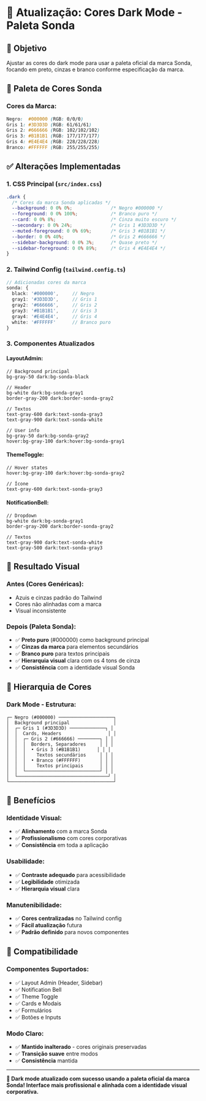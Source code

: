 # 🎨 Atualização: Cores Dark Mode - Paleta Sonda

## 🎯 **Objetivo**
Ajustar as cores do dark mode para usar a paleta oficial da marca Sonda, focando em preto, cinzas e branco conforme especificação da marca.

## 🎨 **Paleta de Cores Sonda**

### **Cores da Marca:**
```css
Negro:  #000000 (RGB: 0/0/0)
Gris 1: #3D3D3D (RGB: 61/61/61)
Gris 2: #666666 (RGB: 102/102/102)
Gris 3: #B1B1B1 (RGB: 177/177/177)
Gris 4: #E4E4E4 (RGB: 228/228/228)
Branco: #FFFFFF (RGB: 255/255/255)
```

## ✅ **Alterações Implementadas**

### **1. CSS Principal (`src/index.css`)**
```css
.dark {
  /* Cores da marca Sonda aplicadas */
  --background: 0 0% 0%;              /* Negro #000000 */
  --foreground: 0 0% 100%;            /* Branco puro */
  --card: 0 0% 8%;                    /* Cinza muito escuro */
  --secondary: 0 0% 24%;              /* Gris 1 #3D3D3D */
  --muted-foreground: 0 0% 69%;       /* Gris 3 #B1B1B1 */
  --border: 0 0% 40%;                 /* Gris 2 #666666 */
  --sidebar-background: 0 0% 3%;      /* Quase preto */
  --sidebar-foreground: 0 0% 89%;     /* Gris 4 #E4E4E4 */
}
```

### **2. Tailwind Config (`tailwind.config.ts`)**
```typescript
// Adicionadas cores da marca
sonda: {
  black: '#000000',     // Negro
  gray1: '#3D3D3D',     // Gris 1
  gray2: '#666666',     // Gris 2  
  gray3: '#B1B1B1',     // Gris 3
  gray4: '#E4E4E4',     // Gris 4
  white: '#FFFFFF'      // Branco puro
}
```

### **3. Componentes Atualizados**

#### **LayoutAdmin:**
```tsx
// Background principal
bg-gray-50 dark:bg-sonda-black

// Header
bg-white dark:bg-sonda-gray1
border-gray-200 dark:border-sonda-gray2

// Textos
text-gray-600 dark:text-sonda-gray3
text-gray-900 dark:text-sonda-white

// User info
bg-gray-50 dark:bg-sonda-gray2
hover:bg-gray-100 dark:hover:bg-sonda-gray1
```

#### **ThemeToggle:**
```tsx
// Hover states
hover:bg-gray-100 dark:hover:bg-sonda-gray2

// Ícone
text-gray-600 dark:text-sonda-gray3
```

#### **NotificationBell:**
```tsx
// Dropdown
bg-white dark:bg-sonda-gray1
border-gray-200 dark:border-sonda-gray2

// Textos
text-gray-900 dark:text-sonda-white
text-gray-500 dark:text-sonda-gray3
```

## 🎨 **Resultado Visual**

### **Antes (Cores Genéricas):**
- Azuis e cinzas padrão do Tailwind
- Cores não alinhadas com a marca
- Visual inconsistente

### **Depois (Paleta Sonda):**
- ✅ **Preto puro** (#000000) como background principal
- ✅ **Cinzas da marca** para elementos secundários
- ✅ **Branco puro** para textos principais
- ✅ **Hierarquia visual** clara com os 4 tons de cinza
- ✅ **Consistência** com a identidade visual Sonda

## 🌈 **Hierarquia de Cores**

### **Dark Mode - Estrutura:**
```
┌─ Negro (#000000) ────────────────────┐
│  Background principal                │
│  ┌─ Gris 1 (#3D3D3D) ─────────────┐ │
│  │  Cards, Headers                 │ │
│  │  ┌─ Gris 2 (#666666) ────────┐ │ │
│  │  │  Borders, Separadores     │ │ │
│  │  │  • Gris 3 (#B1B1B1)      │ │ │
│  │  │    Textos secundários     │ │ │
│  │  │  • Branco (#FFFFFF)       │ │ │
│  │  │    Textos principais      │ │ │
│  │  └───────────────────────────┘ │ │
│  └─────────────────────────────────┘ │
└──────────────────────────────────────┘
```

## 🚀 **Benefícios**

### **Identidade Visual:**
- ✅ **Alinhamento** com a marca Sonda
- ✅ **Profissionalismo** com cores corporativas
- ✅ **Consistência** em toda a aplicação

### **Usabilidade:**
- ✅ **Contraste adequado** para acessibilidade
- ✅ **Legibilidade** otimizada
- ✅ **Hierarquia visual** clara

### **Manutenibilidade:**
- ✅ **Cores centralizadas** no Tailwind config
- ✅ **Fácil atualização** futura
- ✅ **Padrão definido** para novos componentes

## 📱 **Compatibilidade**

### **Componentes Suportados:**
- ✅ Layout Admin (Header, Sidebar)
- ✅ Notification Bell
- ✅ Theme Toggle
- ✅ Cards e Modais
- ✅ Formulários
- ✅ Botões e Inputs

### **Modo Claro:**
- ✅ **Mantido inalterado** - cores originais preservadas
- ✅ **Transição suave** entre modos
- ✅ **Consistência** mantida

---

**🎉 Dark mode atualizado com sucesso usando a paleta oficial da marca Sonda! Interface mais profissional e alinhada com a identidade visual corporativa.**